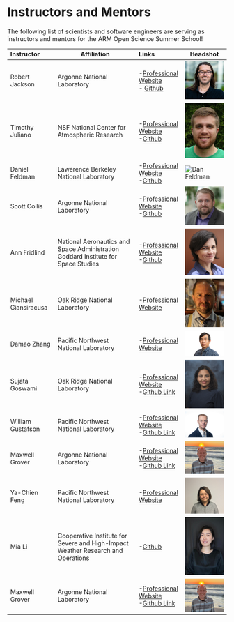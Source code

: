 # Instructors and Mentors

The following list of scientists and software engineers are serving as instructors and mentors for the ARM Open Science Summer School!

| Instructor | Affiliation | Links | Headshot
| :------- | ------- |:------- | ------ |
| Robert Jackson | Argonne National Laboratory | -[Professional Website](https://www.anl.gov/profile/robert-jackson) <br> - [Github](https://github.com/rcjackson) | <img src="images/headshots/jackson-headshot.png" alt="Bobby Jackson Headshot" width="200"/>
| Timothy Juliano | NSF National Center for Atmospheric Research | -[Professional Website](https://staff.ucar.edu/users/tjuliano) <br> -[Github](https://github.com/twjuliano) | <img src="images/headshots/Juliano-headshot.jpg" alt="Tim Juliano Headshot " width="200"/>
| Daniel Feldman | Lawerence Berkeley National Laboratory | -[Professional Website](https://profiles.lbl.gov/20998-daniel-feldman) <br> -[Github](https://github.com/twjuliano) | <img src="images/headshots/feldman-headshot.jpeg" alt="Dan Feldman" width="300"/>
| Scott Collis | Argonne National Laboratory | -[Professional Website](https://www.anl.gov/profile/scott-m-collis) <br> -[Github](https://github.com/scollis) | <img src="images/headshots/collis-headshot.jpg" alt="Scott Collis" width="200"/>
| Ann Fridlind | National Aeronautics and Space Administration <br> Goddard Institute for Space Studies | -[Professional Website](https://www.giss.nasa.gov/staff/afridlind.html) <br> -[Github](https://github.com/fridlind) | <img src="images/headshots/fridlind-headshot.jpg" alt="Ann Fridlind" width="200"/>
| Michael Giansiracusa | Oak Ridge National Laboratory | -[Professional Website](https://www.ornl.gov/staff-profile/michael-t-giansiracusa) | <img src="images/headshots/giansiracusa-headshot.jpg" alt="Ann Fridlind" width="200"/>
| Damao Zhang | Pacific Northwest National Laboratory | -[Professional Website](https://www.ornl.gov/staff-profile/michael-t-giansiracusa) | <img src="images/headshots/zhang-headshot.jpg" alt="Damao Zhang" width="200"/>
| Sujata Goswami | Oak Ridge National Laboratory | -[Professional Website](https://www.ornl.gov/staff-profile/sujata-goswami) <br> -[Github Link](https://github.com/SujataSaurabh)| <img src="images/headshots/goswami-headshot.jpg" alt="Sujata Goswami" width="200"/>
| William Gustafson | Pacific Northwest National Laboratory | -[Professional Website](https://www.pnnl.gov/people/william-i-gustafson-jr) <br> -[Github Link](https://github.com/wgustafson)| <img src="images/headshots/gustafson-headshot.jpg" alt="William Gustafson" width="200"/>
| Maxwell Grover | Argonne National Laboratory | -[Professional Website](https://www.anl.gov/profile/maxwell-grover) <br> -[Github Link](https://github.com/mgrover1)| <img src="images/headshots/grover-headshot.jpeg" alt="William Gustafson" width="200"/>
| Ya-Chien Feng | Pacific Northwest National Laboratory | -[Professional Website](https://www.pnnl.gov/science/staff/staff_info.asp?staff_num=10752)| <img src="images/headshots/feng-headshot.png" alt="Ya-Chien Feng" width="200"/>
| Mia Li | Cooperative Institute for Severe and High-Impact Weather Research and Operations | -[Github](https://github.com/lishanlitamu)| <img src="images/headshots/li-headshot.JPG" alt="William Gustafson" width="200"/>
| Maxwell Grover | Argonne National Laboratory | -[Professional Website](https://www.anl.gov/profile/maxwell-grover) <br> -[Github Link](https://github.com/mgrover1)| <img src="images/headshots/grover-headshot.jpeg" alt="William Gustafson" width="200"/>


